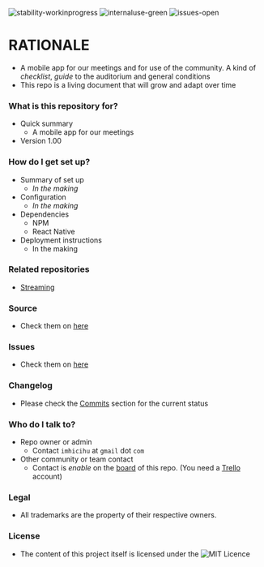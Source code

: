![stability-workinprogress](https://bitbucket.org/repo/ekyaeEE/images/477405737-stability_work_in_progress.png)
![internaluse-green](https://bitbucket.org/repo/ekyaeEE/images/3847436881-internal_use_stable.png)
![issues-open](https://bitbucket.org/repo/ekyaeEE/images/2944199103-issues_open.png)

# RATIONALE #

* A mobile app for our meetings and for use of the community. A kind of _checklist_, _guide_ to the auditorium and general conditions 
* This repo is a living document that will grow and adapt over time

### What is this repository for? ###

* Quick summary
    - A mobile app for our meetings
* Version 1.00

### How do I get set up? ###

* Summary of set up
    - _In the making_
* Configuration
    - _In the making_
* Dependencies
    - NPM
	- React Native
* Deployment instructions
    - In the making

### Related repositories ###
* [Streaming](https://bitbucket.org/imhicihu/streaming/src)

### Source ###

* Check them on [here](https://bitbucket.org/imhicihu/conference/src)

### Issues ###

* Check them on [here](https://bitbucket.org/imhicihu/conference/issues)

### Changelog ###

* Please check the [Commits](https://bitbucket.org/imhicihu/conference/commits/) section for the current status

### Who do I talk to? ###

* Repo owner or admin
    - Contact `imhicihu` at `gmail` dot `com`
* Other community or team contact
    - Contact is _enable_ on the [board](https://bitbucket.org/imhicihu/conference/addon/trello/trello-board) of this repo. (You need a [Trello](https://trello.com/) account)


### Legal ###

* All trademarks are the property of their respective owners.

### License ###

* The content of this project itself is licensed under the ![MIT Licence](https://bitbucket.org/repo/ekyaeEE/images/2049852260-MIT-license-green.png)